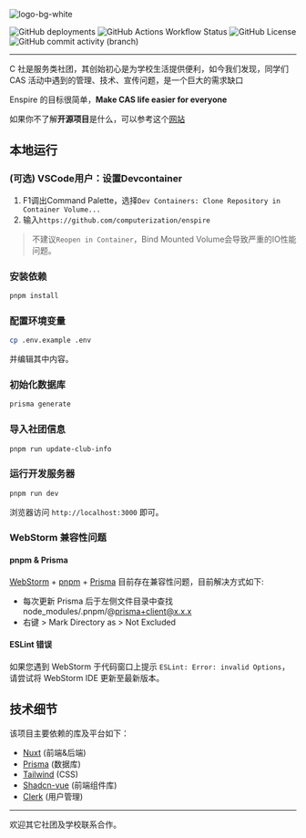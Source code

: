 ![logo-bg-white](https://github.com/Computerization/Enspire/assets/46770502/27133de7-efd7-4860-8f83-e160a25ab042)

![GitHub deployments](https://img.shields.io/github/deployments/computerization/enspire/production?logo=netlify&label=Netlify)
 ![GitHub Actions Workflow Status](https://img.shields.io/github/actions/workflow/status/computerization/enspire/quality.yml) ![GitHub License](https://img.shields.io/github/license/computerization/enspire) ![GitHub commit activity (branch)](https://img.shields.io/github/commit-activity/m/computerization/enspire/next)

---

C 社是服务类社团，其创始初心是为学校生活提供便利，如今我们发现，同学们 CAS 活动中遇到的管理、技术、宣传问题，是一个巨大的需求缺口

Enspire 的目标很简单，**Make CAS life easier for everyone**

如果你不了解**开源项目**是什么，可以参考这个[网站](https://opensource.guide/)

## 本地运行

### (可选) VSCode用户：设置Devcontainer
1. F1调出Command Palette，选择`Dev Containers: Clone Repository in Container Volume...`
2. 输入`https://github.com/computerization/enspire`
> 不建议`Reopen in Container`，Bind Mounted Volume会导致严重的IO性能问题。

### 安装依赖

```bash
pnpm install
```

### 配置环境变量

```bash
cp .env.example .env
```
并编辑其中内容。

### 初始化数据库

```bash
prisma generate
```

### 导入社团信息

```bash
pnpm run update-club-info
```

### 运行开发服务器

```bash
pnpm run dev
```
浏览器访问 `http://localhost:3000` 即可。

### WebStorm 兼容性问题
#### pnpm & Prisma

[WebStorm](https://www.jetbrains.com/zh-cn/webstorm/) + [pnpm](https://pnpm.io/zh/) + [Prisma](https://www.prisma.io/) 目前存在兼容性问题，目前解决方式如下:

- 每次更新 Prisma 后于左侧文件目录中查找 node_modules/.pnpm/@prisma+client@x.x.x
- 右键 > Mark Directory as > Not Excluded

#### ESLint 错误

如果您遇到 WebStorm 于代码窗口上提示 `ESLint: Error: invalid Options`，请尝试将 WebStorm IDE 更新至最新版本。

## 技术细节

该项目主要依赖的库及平台如下：
- [Nuxt](https://nuxt.com) (前端&后端)
- [Prisma](https://prisma.io) (数据库)
- [Tailwind](https://tailwindcss.com/) (CSS)
- [Shadcn-vue](https://shadcn-vue.com) (前端组件库)
- [Clerk](https://clerk.com) (用户管理)

---
欢迎其它社团及学校联系合作。
